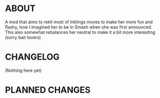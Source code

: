 # ABOUT

A mod that aims to rekit most of Inklings moves to make her more fun and flashy, how I imagined her to be in Smash when she was first announced. This also somewhat rebalances her neutral to make it a bit more interesting (sorry bair lovers)

# CHANGELOG

(Nothing here yet)

# PLANNED CHANGES




